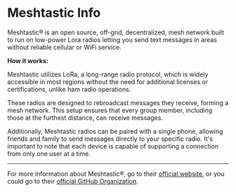 # Meshtastic Info

Meshtastic® is an open source, off-grid, decentralized, mesh network built to run on low-power Lora radios letting you send text messages in areas without reliable cellular or WiFi service.

**How it works:**

Meshtastic utilizes LoRa, a long-range radio protocol, which is widely accessible in most regions without the need for additional licenses or certifications, unlike ham radio operations. 

These radios are designed to rebroadcast messages they receive, forming a mesh network. This setup ensures that every group member, including those at the furthest distance, can receive messages. 

Additionally, Meshtastic radios can be paired with a single phone, allowing friends and family to send messages directly to your specific radio. It's important to note that each device is capable of supporting a connection from only one user at a time.

---

For more information about Meshtastic®, go to their [official website](https://meshtastic.org), or you could go to their [official GitHub Organization](https://github.com/meshtastic).
